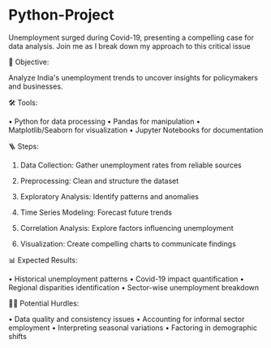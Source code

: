 # Python-Project

Unemployment surged during Covid-19, presenting a compelling case for data analysis. Join me as I break down my approach to this critical issue

🎯 Objective:

Analyze India's unemployment trends to uncover insights for policymakers and businesses.

🛠️ Tools:

• Python for data processing
• Pandas for manipulation
• Matplotlib/Seaborn for visualization
• Jupyter Notebooks for documentation

🪜 Steps:

1. Data Collection: Gather unemployment rates from reliable sources

2. Preprocessing: Clean and structure the dataset

3. Exploratory Analysis: Identify patterns and anomalies

4. Time Series Modeling: Forecast future trends

5. Correlation Analysis: Explore factors influencing unemployment

6. Visualization: Create compelling charts to communicate findings

📊 Expected Results:

• Historical unemployment patterns
• Covid-19 impact quantification
• Regional disparities identification
• Sector-wise unemployment breakdown

🧗‍♂️ Potential Hurdles:

• Data quality and consistency issues
• Accounting for informal sector employment
• Interpreting seasonal variations
• Factoring in demographic shifts
